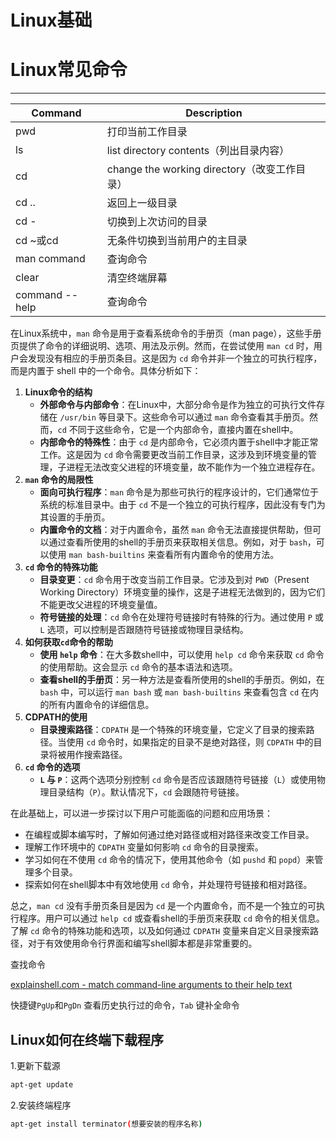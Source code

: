 # Linux基础

# Linux常见命令

---

| Command | Description |
| --- | --- |
| pwd | 打印当前工作目录 |
| ls | list directory contents（列出目录内容） |
| cd | change the working directory（改变工作目录） |
| cd .. | 返回上一级目录 |
| cd - | 切换到上次访问的目录 |
| cd ~或cd | 无条件切换到当前用户的主目录 |
| man command | 查询命令 |
| clear | 清空终端屏幕 |
| command --help | 查询命令 |

在Linux系统中，`man` 命令是用于查看系统命令的手册页（man page），这些手册页提供了命令的详细说明、选项、用法及示例。然而，在尝试使用 `man cd` 时，用户会发现没有相应的手册页条目。这是因为 `cd` 命令并非一个独立的可执行程序，而是内置于 shell 中的一个命令。具体分析如下：

1. **Linux命令的结构**
    - **外部命令与内部命令**：在Linux中，大部分命令是作为独立的可执行文件存储在 `/usr/bin` 等目录下。这些命令可以通过 `man` 命令查看其手册页。然而，`cd` 不同于这些命令，它是一个内部命令，直接内置在shell中。
    - **内部命令的特殊性**：由于 `cd` 是内部命令，它必须内置于shell中才能正常工作。这是因为 `cd` 命令需要更改当前工作目录，这涉及到环境变量的管理，子进程无法改变父进程的环境变量，故不能作为一个独立进程存在。
2. **`man` 命令的局限性**
    - **面向可执行程序**：`man` 命令是为那些可执行的程序设计的，它们通常位于系统的标准目录中。由于 `cd` 不是一个独立的可执行程序，因此没有专门为其设置的手册页。
    - **内置命令的文档**：对于内置命令，虽然 `man` 命令无法直接提供帮助，但可以通过查看所使用的shell的手册页来获取相关信息。例如，对于 `bash`，可以使用 `man bash-builtins` 来查看所有内置命令的使用方法。
3. **`cd` 命令的特殊功能**
    - **目录变更**：`cd` 命令用于改变当前工作目录。它涉及到对 `PWD`（Present Working Directory）环境变量的操作，这是子进程无法做到的，因为它们不能更改父进程的环境变量值。
    - **符号链接的处理**：`cd` 命令在处理符号链接时有特殊的行为。通过使用 `P` 或 `L` 选项，可以控制是否跟随符号链接或物理目录结构。
4. **如何获取`cd`命令的帮助**
    - **使用 `help` 命令**：在大多数shell中，可以使用 `help cd` 命令来获取 `cd` 命令的使用帮助。这会显示 `cd` 命令的基本语法和选项。
    - **查看shell的手册页**：另一种方法是查看所使用的shell的手册页。例如，在 `bash` 中，可以运行 `man bash` 或 `man bash-builtins` 来查看包含 `cd` 在内的所有内置命令的详细信息。
5. **CDPATH的使用**
    - **目录搜索路径**：`CDPATH` 是一个特殊的环境变量，它定义了目录的搜索路径。当使用 `cd` 命令时，如果指定的目录不是绝对路径，则 `CDPATH` 中的目录将被用作搜索路径。
6. **`cd` 命令的选项**
    - **`L` 与 `P`**：这两个选项分别控制 `cd` 命令是否应该跟随符号链接（`L`）或使用物理目录结构（`P`）。默认情况下，`cd` 会跟随符号链接。

在此基础上，可以进一步探讨以下用户可能面临的问题和应用场景：

- 在编程或脚本编写时，了解如何通过绝对路径或相对路径来改变工作目录。
- 理解工作环境中的 `CDPATH` 变量如何影响 `cd` 命令的目录搜索。
- 学习如何在不使用 `cd` 命令的情况下，使用其他命令（如 `pushd` 和 `popd`）来管理多个目录。
- 探索如何在shell脚本中有效地使用 `cd` 命令，并处理符号链接和相对路径。

总之，`man cd` 没有手册页条目是因为 `cd` 是一个内置命令，而不是一个独立的可执行程序。用户可以通过 `help cd` 或查看shell的手册页来获取 `cd` 命令的相关信息。了解 `cd` 命令的特殊功能和选项，以及如何通过 `CDPATH` 变量来自定义目录搜索路径，对于有效使用命令行界面和编写shell脚本都是非常重要的。

查找命令

[explainshell.com - match command-line arguments to their help text](https://explainshell.com/)

快捷键`PgUp`和`PgDn` 查看历史执行过的命令，`Tab` 键补全命令

## Linux如何在终端下载程序

1.更新下载源

```bash
apt-get update
```

2.安装终端程序

```bash
apt-get install terminator(想要安装的程序名称)
```